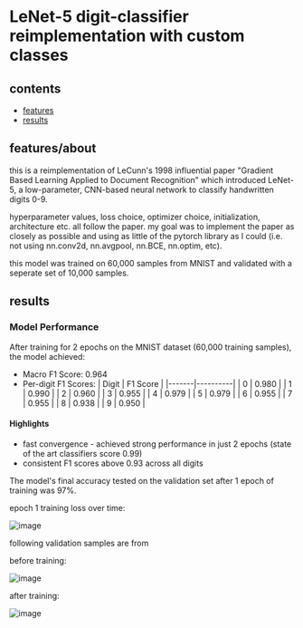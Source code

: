 # LeNet-5 digit-classifier reimplementation with custom classes

## contents
- [features](#features/about)
- [results](#results)

## features/about
this is a reimplementation of LeCunn's 1998 influential paper "Gradient Based Learning Applied to Document Recognition" which introduced LeNet-5, a low-parameter, CNN-based neural network to classify handwritten digits 0-9.

hyperparameter values, loss choice, optimizer choice, initialization, architecture etc. all follow the paper. my goal was to implement the paper as closely as possible and using as little of the pytorch library as I could (i.e. not using nn.conv2d, nn.avgpool, nn.BCE, nn.optim, etc).

this model was trained on 60,000 samples from MNIST and validated with a seperate set of 10,000 samples. 

## results

### Model Performance
After training for 2 epochs on the MNIST dataset (60,000 training samples), the model achieved:
- Macro F1 Score: 0.964
- Per-digit F1 Scores:
  | Digit | F1 Score |
  |-------|----------|
  | 0     | 0.980    |
  | 1     | 0.990    |
  | 2     | 0.960    |
  | 3     | 0.955    |
  | 4     | 0.979    |
  | 5     | 0.979    |
  | 6     | 0.955    |
  | 7     | 0.955    |
  | 8     | 0.938    |
  | 9     | 0.950    |

#### Highlights
- fast convergence - achieved strong performance in just 2 epochs (state of the art classifiers score 0.99)
- consistent F1 scores above 0.93 across all digits

The model's final accuracy tested on the validation set after 1 epoch of training was 97%. 

epoch 1 training loss over time:

![image](https://github.com/user-attachments/assets/a7df16c1-fab8-4168-a692-64190a0d7b47)

following validation samples are from

before training:

![image](https://github.com/user-attachments/assets/88bb8314-6cfc-4ae2-89bb-8a9e44505977)


after training:

![image](https://github.com/user-attachments/assets/91b42650-4e7f-4e7e-a672-407cdf0683d4)


